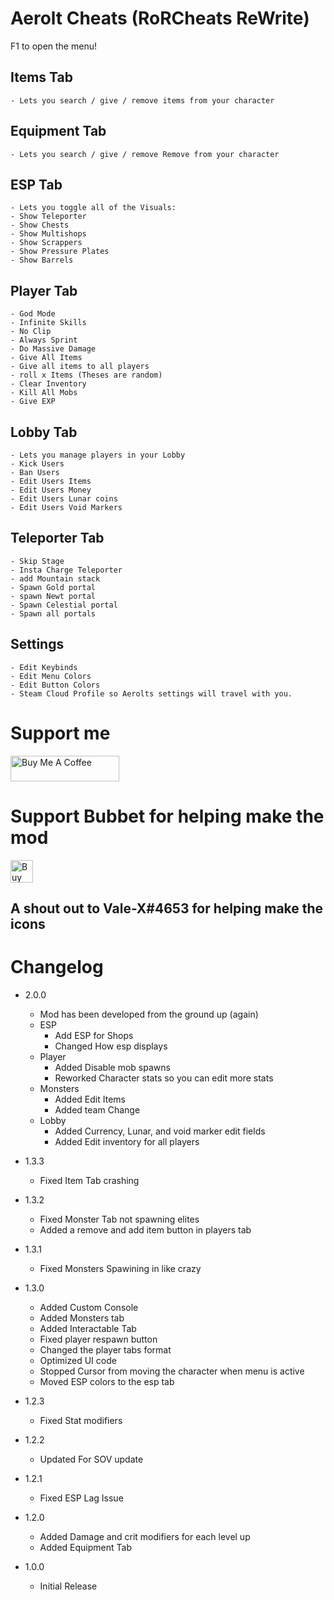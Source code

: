 # Aerolt Cheats (RoRCheats ReWrite)

F1 to open the menu!

## Items Tab
	- Lets you search / give / remove items from your character
## Equipment Tab
	- Lets you search / give / remove Remove from your character
## ESP Tab
	- Lets you toggle all of the Visuals:
	- Show Teleporter
	- Show Chests
	- Show Multishops
	- Show Scrappers
	- Show Pressure Plates
	- Show Barrels
## Player Tab
	- God Mode
	- Infinite Skills
	- No Clip
	- Always Sprint
	- Do Massive Damage
	- Give All Items 
	- Give all items to all players
	- roll x Items (Theses are random)
	- Clear Inventory
	- Kill All Mobs
	- Give EXP
## Lobby Tab
	- Lets you manage players in your Lobby 
	- Kick Users
	- Ban Users
	- Edit Users Items
	- Edit Users Money
	- Edit Users Lunar coins
	- Edit Users Void Markers
## Teleporter Tab
	- Skip Stage
	- Insta Charge Teleporter
	- add Mountain stack
	- Spawn Gold portal
	- spawn Newt portal
	- Spawn Celestial portal
	- Spawn all portals
## Settings
	- Edit Keybinds
	- Edit Menu Colors
	- Edit Button Colors
	- Steam Cloud Profile so Aerolts settings will travel with you.

# Support me
<a href="https://www.buymeacoffee.com/lodington" target="_blank"><img src="https://cdn.buymeacoffee.com/buttons/default-orange.png" alt="Buy Me A Coffee" height="41" width="174"></a>

# Support Bubbet for helping make the mod
<a href='https://ko-fi.com/H2H021R7R' target='_blank'><img height='36' style='border:0px;height:36px;' src='https://cdn.ko-fi.com/cdn/kofi3.png?v=3' border='0' alt='Buy Me a Coffee at ko-fi.com' /></a>

## A shout out to Vale-X#4653 for helping make the icons

# Changelog
- 2.0.0
	- Mod has been developed from the ground up (again)
	- ESP
		- Add ESP for Shops
		- Changed How esp displays
	- Player
		- Added Disable mob spawns
		- Reworked Character stats so you can edit more stats
	- Monsters
		- Added Edit Items
		- Added team Change
	- Lobby
		- Added Currency, Lunar, and void marker edit fields
		- Added Edit inventory for all players
- 1.3.3
	- Fixed Item Tab crashing
- 1.3.2
	- Fixed Monster Tab not spawning elites
	- Added a remove and add item button in players tab

- 1.3.1
	- Fixed Monsters Spawining in like crazy
- 1.3.0
	- Added Custom Console
	- Added Monsters tab
	- Added Interactable Tab
	- Fixed player respawn button
	- Changed the player tabs format
	- Optimized UI code
	- Stopped Cursor from moving the character when menu is active
	- Moved ESP colors to the esp tab
- 1.2.3
	- Fixed Stat modifiers

- 1.2.2
	- Updated For SOV update

- 1.2.1
	- Fixed ESP Lag Issue

- 1.2.0
	- Added Damage and crit modifiers for each level up
	- Added Equipment Tab

- 1.0.0
	- Initial Release
